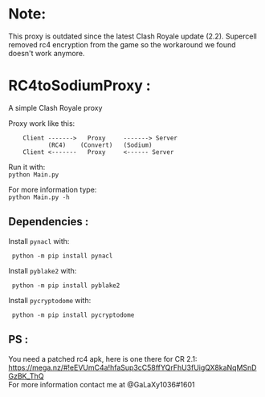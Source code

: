 # Note:
This proxy is outdated since the latest Clash Royale update (2.2). Supercell removed rc4 encryption from the game so the workaround we found doesn't work anymore.

# RC4toSodiumProxy :
A simple Clash Royale proxy

Proxy work like this:<br />
        
        Client ------->   Proxy     -------> Server
               (RC4)    (Convert)   (Sodium)
        Client <-------   Proxy     <------ Server

Run it with:<br />
`python Main.py`

For more information type:<br />
`python Main.py -h`

## Dependencies :
Install `pynacl` with:<br />

     python -m pip install pynacl

Install `pyblake2` with:<br />

     python -m pip install pyblake2

Install `pycryptodome` with:<br />

     python -m pip install pycryptodome

## PS :
You need a patched rc4 apk, here is one there for CR 2.1:<br />
https://mega.nz/#!eEVUmC4a!hfaSup3cC58ffYQrFhU3fUigQX8kaNqMSnDGzBK_ThQ<br />
For more information contact me at @GaLaXy1036#1601
